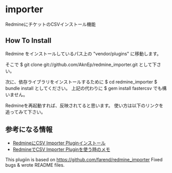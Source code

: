 # importer

RedmineにチケットのCSVインストール機能

## How To Install 

Redmine をインストールしているパス上の "vendor/plugins" に移動します。

そこで 
$ git clone git://github.com/AknEp/redmine_importer.git
として下さい。

次に、依存ライブラリをインストールするために
$ cd redmine_importer
$ bundle install
としてください。
上記の代わりに
$ gem install fastercsv
でも構いません。

Redmineを再起動すれば、反映されてると思います。
使い方は以下のリンクを追ってみて下さい。

## 参考になる情報
* [RedmineにCSV Importer Pluginインストール](http://il-all.blogspot.jp/2012/02/redminecsv-importer-plugin.html )
* [RedmineでCSV Importer Pluginを使う時のメモ](http://il-all.blogspot.jp/2012/03/redminecsv-importer-plugin.html )

This plugiin is based on https://github.com/farend/redmine_importer
Fixed bugs & wrote README files.
